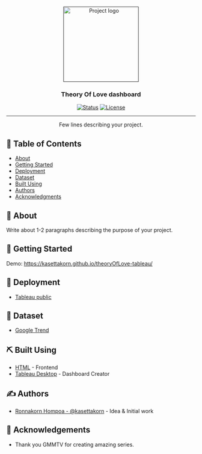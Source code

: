 <p align="center">
  <a href="" rel="noopener">
 <img width=200px height=200px src="https://i.imgur.com/6wj0hh6.jpg" alt="Project logo"></a>
</p>

<h3 align="center">Theory Of Love dashboard</h3>

<div align="center">

[![Status](https://img.shields.io/badge/status-active-success.svg)]()
[![License](https://img.shields.io/badge/license-MIT-blue.svg)](/LICENSE)

</div>

---

<p align="center"> Few lines describing your project.
    <br> 
</p>

## 📝 Table of Contents

- [About](#about)
- [Getting Started](#getting_started)
- [Deployment](#deployment)
- [Dataset](#dataset)
- [Built Using](#built_using)
- [Authors](#authors)
- [Acknowledgments](#acknowledgement)

## 🧐 About <a name = "about"></a>

Write about 1-2 paragraphs describing the purpose of your project.

## 🏁 Getting Started <a name = "getting_started"></a>
Demo: https://kasettakorn.github.io/theoryOfLove-tableau/


## 🚀 Deployment <a name = "deployment"></a>

- [Tableau public](https://public.tableau.com/en-us/s/) 

## 🚀 Dataset <a name = "dataset"></a>

- [Google Trend](https://trends.google.co.th/trends/)

## ⛏️ Built Using <a name = "built_using"></a>

- [HTML](https://www.w3schools.com/html/) - Frontend
- [Tableau Desktop](https://www.tableau.com/) - Dashboard Creator

## ✍️ Authors <a name = "authors"></a>

- [Ronnakorn Hompoa - @kasettakorn](https://github.com/kasettakorn/) - Idea & Initial work

## 🎉 Acknowledgements <a name = "acknowledgement"></a>

- Thank you GMMTV for creating amazing series.
